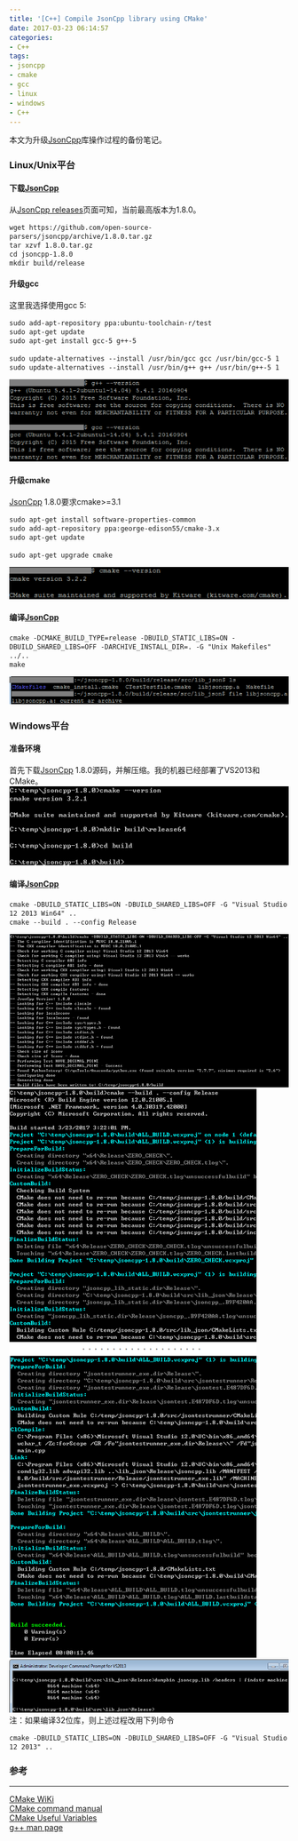 ```yaml
---
title: '[C++] Compile JsonCpp library using CMake'
date: 2017-03-23 06:14:57
categories: 
- C++
tags: 
- jsoncpp
- cmake
- gcc
- linux
- windows
- C++
---
```

本文为升级[JsonCpp](https://github.com/open-source-parsers/jsoncpp/)库操作过程的备份笔记。

### Linux/Unix平台

#### 下载[JsonCpp](https://github.com/open-source-parsers/jsoncpp/)
从[JsonCpp releases](https://github.com/open-source-parsers/jsoncpp/releases)页面可知，当前最高版本为1.8.0。
```
wget https://github.com/open-source-parsers/jsoncpp/archive/1.8.0.tar.gz
tar xzvf 1.8.0.tar.gz
cd jsoncpp-1.8.0
mkdir build/release
```
#### 升级gcc
这里我选择使用gcc 5:
```
sudo add-apt-repository ppa:ubuntu-toolchain-r/test
sudo apt-get update
sudo apt-get install gcc-5 g++-5

sudo update-alternatives --install /usr/bin/gcc gcc /usr/bin/gcc-5 1
sudo update-alternatives --install /usr/bin/g++ g++ /usr/bin/g++-5 1
```
![Linux: gcc version](/images/2017/03/gccVer.png)
#### 升级cmake
[JsonCpp](https://github.com/open-source-parsers/jsoncpp/) 1.8.0要求cmake>=3.1
```
sudo apt-get install software-properties-common
sudo add-apt-repository ppa:george-edison55/cmake-3.x
sudo apt-get update

sudo apt-get upgrade cmake
```
![Linux: cmake version](/images/2017/03/cmakeLinuxVer.png)
#### 编译[JsonCpp](https://github.com/open-source-parsers/jsoncpp/)
```
cmake -DCMAKE_BUILD_TYPE=release -DBUILD_STATIC_LIBS=ON -DBUILD_SHARED_LIBS=OFF -DARCHIVE_INSTALL_DIR=. -G "Unix Makefiles" ../..
make
```
![Linux: build jsoncpp](/images/2017/03/jsoncppLinuxBuild.png)
### Windows平台

#### 准备环境
首先下载[JsonCpp](https://github.com/open-source-parsers/jsoncpp/) 1.8.0源码，并解压缩。我的机器已经部署了VS2013和CMake。
![Windows: cmake version](/images/2017/03/cmakeWinVer.png)
#### 编译[JsonCpp](https://github.com/open-source-parsers/jsoncpp/)
```
cmake -DBUILD_STATIC_LIBS=ON -DBUILD_SHARED_LIBS=OFF -G "Visual Studio 12 2013 Win64" ..
cmake --build . --config Release
```
![Windows: cmake GenBuildFile](/images/2017/03/cmakeWinGenBuildFile.png) ![Windows: build jsoncpp](/images/2017/03/jsoncppWinBuild.png) ![Windows: check lib](/images/2017/03/checkWinJsoncppLib.png)
注：如果编译32位库，则上述过程改用下列命令
```
cmake -DBUILD_STATIC_LIBS=ON -DBUILD_SHARED_LIBS=OFF -G "Visual Studio 12 2013" ..
```

### 参考
* * *
[CMake WiKi](https://cmake.org/Wiki/CMake)  
[CMake command manual](https://cmake.org/cmake/help/v3.2/manual/cmake.1.html)  
[CMake Useful Variables](https://cmake.org/Wiki/CMake_Useful_Variables)  
[g++ man page](https://linux.die.net/man/1/g++)  